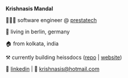 **Krishnasis Mandal**

👨🏽‍💻 software engineer @ [prestatech](https://prestatech.com/)

📍 living in berlin, germany

🏠 from kolkata, india

⚒️ currently building heissdocs ([repo](https://github.com/krishnasism/heissdocs) | [website](https://heissdocs.com/))

💬 [linkedin](https://www.linkedin.com/in/krishnasis/) | 📧 [krishnasis@hotmail.com](mailto:krishnasis@hotmail.com)
